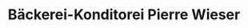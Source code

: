 ---
title: "Bäckerei-Konditorei Pierre Wieser"
url: /berlin/baeckerei-konditorei-pierre-wieser/
shop: Bäckerei
---